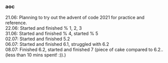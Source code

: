 ### aoc

21.06: Planning to try out the advent of code 2021 for practice and reference.  
22.06: Started and finished % 1, 2, 3  
31.06: Started and finished % 4, started % 5  
02.07: Started and finished 5.2  
06.07: Started and finished 6.1, struggled with 6.2  
08.07: Finished 6.2, started and finished 7 (piece of cake compared to 6.2.. (less than 10 mins spent! :)).)  
